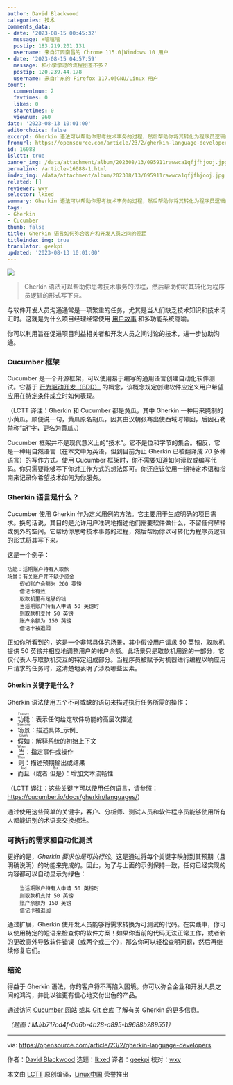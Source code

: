 ```yaml
---
author: David Blackwood
categories: 技术
comments_data:
- date: '2023-08-15 00:45:32'
  message: x嘻嘻嘻
  postip: 183.219.201.131
  username: 来自江西南昌的 Chrome 115.0|Windows 10 用户
- date: '2023-08-15 04:57:59'
  message: 和小学学过的流程图差不多？
  postip: 120.239.44.178
  username: 来自广东的 Firefox 117.0|GNU/Linux 用户
count:
  commentnum: 2
  favtimes: 0
  likes: 0
  sharetimes: 0
  viewnum: 960
date: '2023-08-13 10:01:00'
editorchoice: false
excerpt: Gherkin 语法可以帮助你思考技术事务的过程，然后帮助你将其转化为程序员逻辑的形式写下来。
fromurl: https://opensource.com/article/23/2/gherkin-language-developers
id: 16088
islctt: true
banner_img: /data/attachment/album/202308/13/095911rawwca1qfjfhjooj.jpg
permalink: /article-16088-1.html
index_img: /data/attachment/album/202308/13/095911rawwca1qfjfhjooj.jpg.thumb.jpg
related: []
reviewer: wxy
selector: lkxed
summary: Gherkin 语法可以帮助你思考技术事务的过程，然后帮助你将其转化为程序员逻辑的形式写下来。
tags:
- Gherkin
- Cucumber
thumb: false
title: Gherkin 语言如何弥合客户和开发人员之间的差距
titleindex_img: true
translator: geekpi
updated: '2023-08-13 10:01:00'
---
```


![](/data/attachment/album/202308/13/095911rawwca1qfjfhjooj.jpg)



> 
> Gherkin 语法可以帮助你思考技术事务的过程，然后帮助你将其转化为程序员逻辑的形式写下来。
> 
> 
> 


与软件开发人员沟通通常是一项繁重的任务，尤其是当人们缺乏技术知识和技术词汇时。这就是为什么项目经理经常使用 [用户故事](https://softwareplanetgroup.co.uk/user-stories-bridging-the-gap-between-customers-and-developers-updated/) 和多功能系统隐喻。


你可以利用旨在促进项目利益相关者和开发人员之间讨论的技术，进一步协助沟通。


### Cucumber 框架


Cucumber 是一个开源框架，可以使用易于编写的通用语言创建自动化软件测试。它基于 [行为驱动开发（BDD）](https://opensource.com/article/19/2/behavior-driven-development-tools) 的概念，该概念规定创建软件应定义用户希望应用在特定条件成立时如何表现。


（LCTT 译注：Gherkin 和 Cucumber 都是黄瓜，其中 Gherkin 一种用来腌制的小黄瓜。顺便说一句，黄瓜原名胡瓜，因其由汉朝张骞出使西域时带回，后因石勒禁称“胡”字，更名为黄瓜。）


Cucumber 框架并不是现代意义上的“技术”。它不是位和字节的集合。相反，它是一种用自然语言（在本文中为英语，但到目前为止 Gherkin 已被翻译成 70 多种语言）的写作方式。使用 Cucumber 框架时，你不需要知道如何读取或编写代码。你只需要能够写下你对工作方式的想法即可。你还应该使用一组特定术语和指南来记录你希望技术如何为你服务。


### Gherkin 语言是什么？


Cucumber 使用 Gherkin 作为定义用例的方法。它主要用于生成明确的项目需求。换句话说，其目的是允许用户准确地描述他们需要软件做什么，不留任何解释或例外的空间。它帮助你思考技术事务的过程，然后帮助你以可转化为程序员逻辑的形式将其写下来。


这是一个例子：



```
功能：活期账户持有人取款
场景：有关账户并不缺少资金
    假如账户余额为 200 英镑
    借记卡有效
    取款机里有足够的钱
    当活期账户持有人申请 50 英镑时
    则取款机支付 50 英镑
    账户余额为 150 英镑
    借记卡被退回

```

正如你所看到的，这是一个非常具体的场景，其中假设用户请求 50 英镑，取款机提供 50 英镑并相应地调整用户的帐户余额。此场景只是取款机用途的一部分，它仅代表人与取款机交互的特定组成部分。当程序员被赋予对机器进行编程以响应用户请求的任务时，这清楚地表明了涉及哪些因素。


#### Gherkin 关键字是什么？


Gherkin 语法使用五个不可或缺的语句来描述执行任务所需的操作：


* <ruby> 功能 <rt>  Feature </rt></ruby>：表示任何给定软件功能的高层次描述
* <ruby> 场景 <rt>  Scenario </rt></ruby>：描述具体\_示例\_
* <ruby> 假如 <rt>  Given </rt></ruby>：解释系统的初始上下文
* <ruby> 当 <rt>  When </rt></ruby>：指定事件或操作
* <ruby> 则 <rt>  Then </rt></ruby>：描述预期输出或结果
* <ruby> 而且 <rt>  And </rt></ruby>（或者 <ruby> 但是 <rt>  But </rt></ruby>）：增加文本流畅性


（LCTT 译注：这些关键字可以使用任何语言，请参照：<https://cucumber.io/docs/gherkin/languages/>）


通过使用这些简单的关键字，客户、分析师、测试人员和软件程序员能够使用所有人都能识别的术语来交换想法。


### 可执行的需求和自动化测试


更好的是，*Gherkin 要求也是可执行的*。这是通过将每个关键字映射到其预期（且明确说明）的功能来完成的。因此，为了与上面的示例保持一致，任何已经实现的内容都可以自动显示为绿色：



```
    当活期账户持有人申请 50 英镑时
    则取款机支付 50 英镑
    账户余额为 150 英镑
    借记卡被退回

```

通过扩展，Gherkin 使开发人员能够将需求转换为可测试的代码。在实践中，你可以使用特定的短语来检查你的软件方案！如果你当前的代码无法正常工作，或者新的更改意外导致软件错误（或两个或三个），那么你可以轻松查明问题，然后再继续修复它们。


### 结论


得益于 Gherkin 语法，你的客户将不再陷入困境。你可以弥合企业和开发人员之间的鸿沟，并比以往更有信心地交付出色的产品。


通过访问 [Cucumber 网站](https://cucumber.io/docs/gherkin/) 或其 [Git 仓库](https://github.com/cucumber/docs) 了解有关 Gherkin 的更多信息。


*（题图：MJ/b717cd4f-0a6b-4b28-a895-b9688b289551）*




---


via: <https://opensource.com/article/23/2/gherkin-language-developers>


作者：[David Blackwood](https://opensource.com/users/david-blackwood) 选题：[lkxed](https://github.com/lkxed/) 译者：[geekpi](https://github.com/geekpi) 校对：[wxy](https://github.com/wxy)


本文由 [LCTT](https://github.com/LCTT/TranslateProject) 原创编译，[Linux中国](https://linux.cn/) 荣誉推出